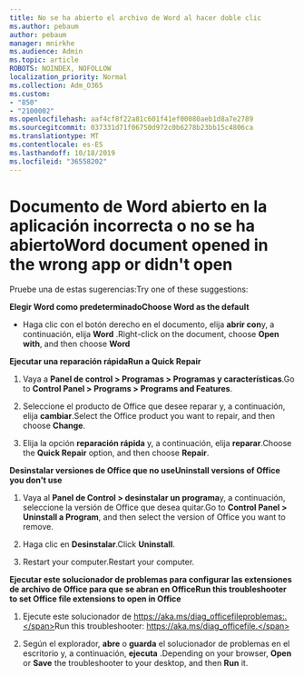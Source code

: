 ```yaml
---
title: No se ha abierto el archivo de Word al hacer doble clic
ms.author: pebaum
author: pebaum
manager: mnirkhe
ms.audience: Admin
ms.topic: article
ROBOTS: NOINDEX, NOFOLLOW
localization_priority: Normal
ms.collection: Adm_O365
ms.custom:
- "850"
- "2100002"
ms.openlocfilehash: aaf4cf8f22a81c601f41ef00080aeb1d8a7e2789
ms.sourcegitcommit: 037331d71f06750d972c0b6278b23bb15c4806ca
ms.translationtype: MT
ms.contentlocale: es-ES
ms.lasthandoff: 10/18/2019
ms.locfileid: "36558202"
---
```

# <a name="word-document-opened-in-the-wrong-app-or-didnt-open"></a><span data-ttu-id="fb771-102">Documento de Word abierto en la aplicación incorrecta o no se ha abierto</span><span class="sxs-lookup"><span data-stu-id="fb771-102">Word document opened in the wrong app or didn't open</span></span>

<span data-ttu-id="fb771-103">Pruebe una de estas sugerencias:</span><span class="sxs-lookup"><span data-stu-id="fb771-103">Try one of these suggestions:</span></span>

<span data-ttu-id="fb771-104">**Elegir Word como predeterminado**</span><span class="sxs-lookup"><span data-stu-id="fb771-104">**Choose Word as the default**</span></span>

- <span data-ttu-id="fb771-105">Haga clic con el botón derecho en el documento, elija **abrir con**y, a continuación, elija **Word** .</span><span class="sxs-lookup"><span data-stu-id="fb771-105">Right-click on the document, choose **Open with**, and then choose **Word**</span></span>

<span data-ttu-id="fb771-106">**Ejecutar una reparación rápida**</span><span class="sxs-lookup"><span data-stu-id="fb771-106">**Run a Quick Repair**</span></span>

1. <span data-ttu-id="fb771-107">Vaya a **Panel de control > Programas > Programas y características**.</span><span class="sxs-lookup"><span data-stu-id="fb771-107">Go to **Control Panel > Programs > Programs and Features**.</span></span>

2. <span data-ttu-id="fb771-108">Seleccione el producto de Office que desee reparar y, a continuación, elija **cambiar**.</span><span class="sxs-lookup"><span data-stu-id="fb771-108">Select the Office product you want to repair, and then choose **Change**.</span></span>

3. <span data-ttu-id="fb771-109">Elija la opción **reparación rápida** y, a continuación, elija **reparar**.</span><span class="sxs-lookup"><span data-stu-id="fb771-109">Choose the **Quick Repair** option, and then choose **Repair**.</span></span>

<span data-ttu-id="fb771-110">**Desinstalar versiones de Office que no use**</span><span class="sxs-lookup"><span data-stu-id="fb771-110">**Uninstall versions of Office you don't use**</span></span>

1. <span data-ttu-id="fb771-111">Vaya al **Panel de Control > desinstalar un programa**y, a continuación, seleccione la versión de Office que desea quitar.</span><span class="sxs-lookup"><span data-stu-id="fb771-111">Go to **Control Panel > Uninstall a Program**, and then select the version of Office you want to remove.</span></span>

2. <span data-ttu-id="fb771-112">Haga clic en **Desinstalar**.</span><span class="sxs-lookup"><span data-stu-id="fb771-112">Click **Uninstall**.</span></span>

3. <span data-ttu-id="fb771-113">Restart your computer.</span><span class="sxs-lookup"><span data-stu-id="fb771-113">Restart your computer.</span></span>

<span data-ttu-id="fb771-114">**Ejecutar este solucionador de problemas para configurar las extensiones de archivo de Office para que se abran en Office**</span><span class="sxs-lookup"><span data-stu-id="fb771-114">**Run this troubleshooter to set Office file extensions to open in Office**</span></span>

1. <span data-ttu-id="fb771-115">Ejecute este solucionador de https://aka.ms/diag_officefileproblemas:.</span><span class="sxs-lookup"><span data-stu-id="fb771-115">Run this troubleshooter: https://aka.ms/diag_officefile.</span></span>

2. <span data-ttu-id="fb771-116">Según el explorador, **abre** o **guarda** el solucionador de problemas en el escritorio y, a continuación, **ejecuta** .</span><span class="sxs-lookup"><span data-stu-id="fb771-116">Depending on your browser, **Open** or **Save** the troubleshooter to your desktop, and then **Run** it.</span></span>
